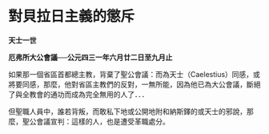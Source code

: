 # 對貝拉日主義的懲斥


**天士一世**

**厄弗所大公會議──公元四三一年六月廿二日至九月止**





如果那一個省區首都總主教，背棄了聖公會議：而為天士（Caelestius）同感，或將要同感，那麼，他對省區主教們的反對，一無所能，因為他已為大公會議，斷絕了與全教會的通功而成為完全無用的人了．．．

但聖職人員中，誰若背叛，而敢私下地或公開地附和納斯鐸的或天士的邪說，那麼，聖公會議宣判：這樣的人，也是遭受革職處分。

